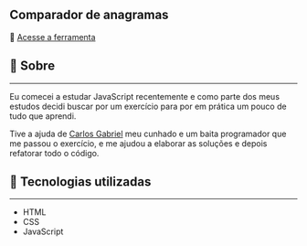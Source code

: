 ## Comparador de anagramas

🔗 <a href="https://vercel.com/bielframos/comparador-de-anagramas"> Acesse a ferramenta </a>

## 📃 Sobre
---
Eu comecei a estudar JavaScript recentemente e como parte dos meus estudos decidi buscar por um exercício para por em prática um pouco de tudo que aprendi.

Tive a ajuda de  <a href="https://github.com/CGabriel22">Carlos Gabriel</a> meu cunhado e um baita programador que me passou o exercício, e me ajudou a elaborar as soluções e depois refatorar todo o código.

## 🚀 Tecnologias utilizadas
---
-  HTML
-  CSS
-  JavaScript
